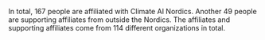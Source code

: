 In total, 167 people are affiliated with Climate AI Nordics. Another 49 people are supporting affiliates from outside the Nordics. The affiliates and supporting affiliates come from 114 different organizations in total.
